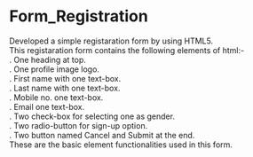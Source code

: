 # Form_Registration

Developed a simple registaration form by using HTML5. <br>
This registaration form contains the following elements of html:- <br>
. One heading at top.<br>
. One profile image logo.<br>
. First name with one text-box. <br>
. Last name with one text-box.<br>
. Mobile no. one text-box.<br>
. Email one text-box.<br>
. Two check-box for selecting one as gender.<br>
. Two radio-button for sign-up option.<br>
. Two button named Cancel and Submit at the end.<br>
These are the basic element functionalities used in this form.
